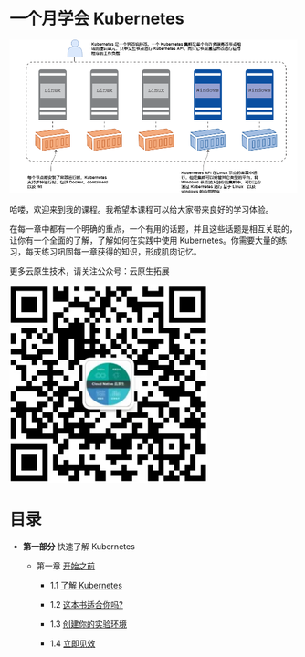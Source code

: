# 一个月学会 Kubernetes

![header](./header.png)

哈喽，欢迎来到我的课程。我希望本课程可以给大家带来良好的学习体验。

在每一章中都有一个明确的重点，一个有用的话题，并且这些话题是相互关联的，让你有一个全面的了解，了解如何在实践中使用 Kubernetes。你需要大量的练习，每天练习巩固每一章获得的知识，形成肌肉记忆。

更多云原生技术，请关注公众号：云原生拓展

![公众号](./gongzh.png)

# 目录

- **第一部分** 快速了解 Kubernetes

  - 第一章 [开始之前](./chapter1.md)

    - 1.1 [了解 Kubernetes](./chapter1.md#11-了解-kubernetes)

    - 1.2 [这本书适合你吗?](./chapter1.md#12-这本书适合你吗)

    - 1.3 [创建你的实验环境](./chapter1.md#13-创建你的实验环境)

    - 1.4 [立即见效](./chapter1.md#14-立即见效)